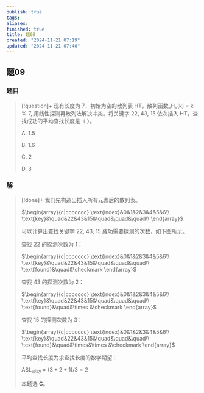 ```yaml
---
publish: true
tags: 
aliases: 
finished: true
title: 题09
created: "2024-11-21 07:19"
updated: "2024-11-21 07:40"
---
```

## 题09
### 题目
> [!question]+
> 现有长度为 7、初始为空的散列表 HT，散列函数_H_(k) = k % 7, 用线性探测再散列法解决冲突。将关键字 22, 43, 15 依次插入 HT，查找成功的平均查找长度是（ ）。
> 
> A. 1.5
> 
> B. 1.6
> 
> C. 2
> 
> D. 3
### 解
> [!done]+
> 我们先构造出插入所有元素后的散列表。
> 
> $\begin{array}{c|ccccccc} \text{index}&0&1&2&3&4&5&6\\ \text{key}&\quad&22&43&15&\quad&\quad&\quad\\ \end{array}$
> 
> 可以计算出查找关键字 22, 43, 15 成功需要探测的次数，如下图所示。
> 
> 查找 22 的探测次数为 1：
> 
> $\begin{array}{c|ccccccc} \text{index}&0&1&2&3&4&5&6\\ \text{key}&\quad&22&43&15&\quad&\quad&\quad\\ \text{found}&\quad&\checkmark \end{array}$
> 
> 查找 43 的探测次数为 2：
> 
> $\begin{array}{c|ccccccc} \text{index}&0&1&2&3&4&5&6\\ \text{key}&\quad&22&43&15&\quad&\quad&\quad\\ \text{found}&\quad&\times &\checkmark \end{array}$
> 
> 查找 15 的探测次数为 3：
> 
> $\begin{array}{c|ccccccc} \text{index}&0&1&2&3&4&5&6\\ \text{key}&\quad&22&43&15&\quad&\quad&\quad\\ \text{found}&\quad&\times&\times &\checkmark \end{array}$
> 
> 平均查找长度为求查找长度的数学期望：
> 
> $\text{ASL}_{成功}=(3+2+1)/3=2$
> 
> 本题选 **C**。